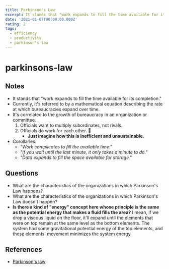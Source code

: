 ```yaml
---
title: Parkinson's Law
excerpt: It stands that "work expands to fill the time available for its completion."
date: '2021-01-07T00:00:00.000Z'
rating: 2
tags:
  - efficiency
  - productivity
  - parkinson's law
---
```


# parkinsons-law

## Notes

* It stands that "work expands to fill the time available for its completion."
* Currently, it's referred to by a mathematical equation describing the rate at which bureaucracies expand over time.
* It's correlated to the growth of bureaucracy in an organization or committee.
  1. Officials want to multiply subordinates, not rivals.
  2. Officials do work for each other. 🤦
     * **Just imagine how this is inefficient and unsustainable.**
* Corollaries:
  * _"Work complicates to fill the available time."_
  * _"If you wait until the last minute, it only takes a minute to do."_
  * _"Data expands to fill the space available for storage."_

## Questions

* What are the characteristics of the organizations in which Parkinson's Law happens?
* What are the characteristics of the organizations in which Parkinson's Law doesn't happen?
* **Is there a kind of "energy" concept here whose principle is the same as the potential energy that makes a fluid fills the area?** I mean, if we drop a viscous liquid on the floor, it'll expand until the elements that were on top remain at the same level as the bottom elements. The system had some gravitational potential energy of the top elements, and these elements' movement minimizes the system energy.

## References

* [Parkinson's law](https://en.wikipedia.org/wiki/Parkinson%27s_law)

